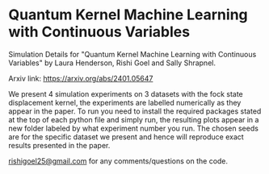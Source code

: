 # Quantum Kernel Machine Learning with Continuous Variables
Simulation Details for "Quantum Kernel Machine Learning with Continuous Variables" by Laura Henderson, Rishi Goel and Sally Shrapnel. 

Arxiv link: https://arxiv.org/abs/2401.05647


We present 4 simulation experiments on 3 datasets with the fock state displacement kernel, the experiments are labelled numerically as they appear in the paper. To run you need to install the required packages stated at the top of each python file and simply run, the resulting plots appear in a new folder labeled by what experiment number you run. The chosen seeds are for the specific dataset we present and hence will reproduce exact results presented in the paper. 

rishigoel25@gmail.com for any comments/questions on the code.
